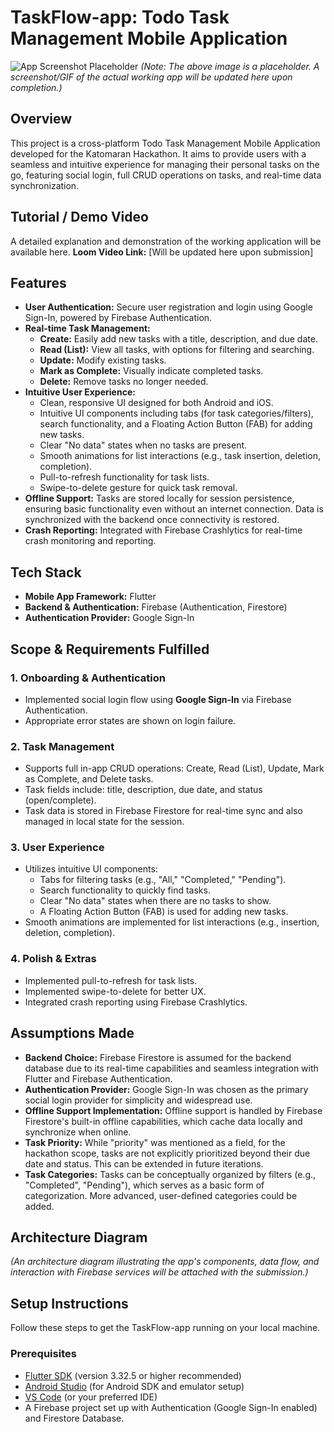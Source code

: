 # TaskFlow-app: Todo Task Management Mobile Application

![App Screenshot Placeholder](https://github.com/alireza4585/flutter-to-do-app/assets/102475069/ac08ec28-560f-4bc6-a728-026c9556e1f4)
*(Note: The above image is a placeholder. A screenshot/GIF of the actual working app will be updated here upon completion.)*

## Overview

This project is a cross-platform Todo Task Management Mobile Application developed for the Katomaran Hackathon. It aims to provide users with a seamless and intuitive experience for managing their personal tasks on the go, featuring social login, full CRUD operations on tasks, and real-time data synchronization.

## Tutorial / Demo Video

A detailed explanation and demonstration of the working application will be available here.
**Loom Video Link:** [Will be updated here upon submission]

## Features

* **User Authentication:** Secure user registration and login using Google Sign-In, powered by Firebase Authentication.
* **Real-time Task Management:**
    * **Create:** Easily add new tasks with a title, description, and due date.
    * **Read (List):** View all tasks, with options for filtering and searching.
    * **Update:** Modify existing tasks.
    * **Mark as Complete:** Visually indicate completed tasks.
    * **Delete:** Remove tasks no longer needed.
* **Intuitive User Experience:**
    * Clean, responsive UI designed for both Android and iOS.
    * Intuitive UI components including tabs (for task categories/filters), search functionality, and a Floating Action Button (FAB) for adding new tasks.
    * Clear "No data" states when no tasks are present.
    * Smooth animations for list interactions (e.g., task insertion, deletion, completion).
    * Pull-to-refresh functionality for task lists.
    * Swipe-to-delete gesture for quick task removal.
* **Offline Support:** Tasks are stored locally for session persistence, ensuring basic functionality even without an internet connection. Data is synchronized with the backend once connectivity is restored.
* **Crash Reporting:** Integrated with Firebase Crashlytics for real-time crash monitoring and reporting.

## Tech Stack

* **Mobile App Framework:** Flutter
* **Backend & Authentication:** Firebase (Authentication, Firestore)
* **Authentication Provider:** Google Sign-In

## Scope & Requirements Fulfilled

### 1. Onboarding & Authentication
* Implemented social login flow using **Google Sign-In** via Firebase Authentication.
* Appropriate error states are shown on login failure.

### 2. Task Management
* Supports full in-app CRUD operations: Create, Read (List), Update, Mark as Complete, and Delete tasks.
* Task fields include: title, description, due date, and status (open/complete).
* Task data is stored in Firebase Firestore for real-time sync and also managed in local state for the session.

### 3. User Experience
* Utilizes intuitive UI components:
    * Tabs for filtering tasks (e.g., "All," "Completed," "Pending").
    * Search functionality to quickly find tasks.
    * Clear "No data" states when there are no tasks to show.
    * A Floating Action Button (FAB) is used for adding new tasks.
* Smooth animations are implemented for list interactions (e.g., insertion, deletion, completion).

### 4. Polish & Extras
* Implemented pull-to-refresh for task lists.
* Implemented swipe-to-delete for better UX.
* Integrated crash reporting using Firebase Crashlytics.

## Assumptions Made

* **Backend Choice:** Firebase Firestore is assumed for the backend database due to its real-time capabilities and seamless integration with Flutter and Firebase Authentication.
* **Authentication Provider:** Google Sign-In was chosen as the primary social login provider for simplicity and widespread use.
* **Offline Support Implementation:** Offline support is handled by Firebase Firestore's built-in offline capabilities, which cache data locally and synchronize when online.
* **Task Priority:** While "priority" was mentioned as a field, for the hackathon scope, tasks are not explicitly prioritized beyond their due date and status. This can be extended in future iterations.
* **Task Categories:** Tasks can be conceptually organized by filters (e.g., "Completed", "Pending"), which serves as a basic form of categorization. More advanced, user-defined categories could be added.

## Architecture Diagram

*(An architecture diagram illustrating the app's components, data flow, and interaction with Firebase services will be attached with the submission.)*

## Setup Instructions

Follow these steps to get the TaskFlow-app running on your local machine.

### Prerequisites

* [Flutter SDK](https://flutter.dev/docs/get-started/install) (version 3.32.5 or higher recommended)
* [Android Studio](https://developer.android.com/studio) (for Android SDK and emulator setup)
* [VS Code](https://code.visualstudio.com/) (or your preferred IDE)
* A Firebase project set up with Authentication (Google Sign-In enabled) and Firestore Database.

